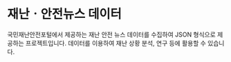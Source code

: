 # 재난ㆍ안전뉴스 데이터
국민재난안전포털에서 제공하는 재난 안전 뉴스 데이터를 수집하여 JSON 형식으로 제공하는 프로젝트입니다. 데이터를 이용하여 재난 상황 분석, 연구 등에 활용할 수 있습니다.
